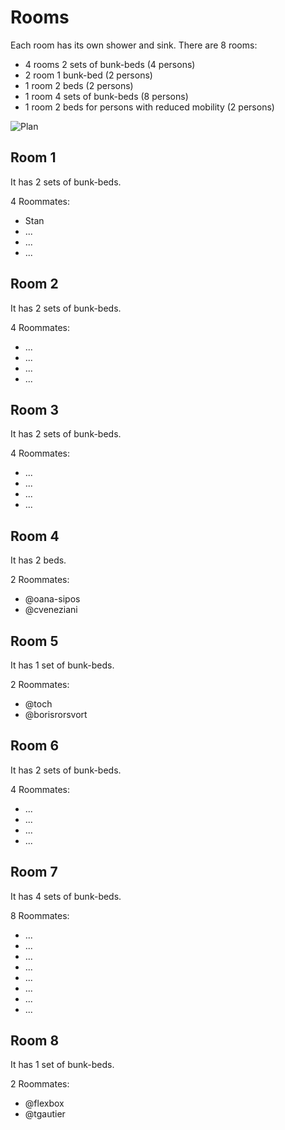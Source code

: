 # Rooms

Each room has its own shower and sink. There are 8 rooms:

* 4 rooms 2 sets of bunk-beds (4 persons)
* 2 room 1 bunk-bed (2 persons)
* 1 room 2 beds (2 persons)
* 1 room 4 sets of bunk-beds (8 persons)
* 1 room 2 beds for persons with reduced mobility (2 persons)

![Plan](http://www.ajtilff.be/images/visite/plans_en.png)

## Room 1

It has 2 sets of bunk-beds.

4 Roommates:

* Stan
* ...
* ...
* ...

## Room 2

It has 2 sets of bunk-beds.

4 Roommates:

* ...
* ...
* ...
* ...

## Room 3

It has 2 sets of bunk-beds.

4 Roommates:

* ...
* ...
* ...
* ...

## Room 4

It has 2 beds.

2 Roommates:

* @oana-sipos
* @cveneziani

## Room 5

It has 1 set of bunk-beds.

2 Roommates:

* @toch
* @borisrorsvort

## Room 6

It has 2 sets of bunk-beds.

4 Roommates:

* ...
* ...
* ...
* ...

## Room 7

It has 4 sets of bunk-beds.

8 Roommates:

* ...
* ...
* ...
* ...
* ...
* ...
* ...
* ...

## Room 8

It has 1 set of bunk-beds.

2 Roommates:

* @flexbox
* @tgautier

